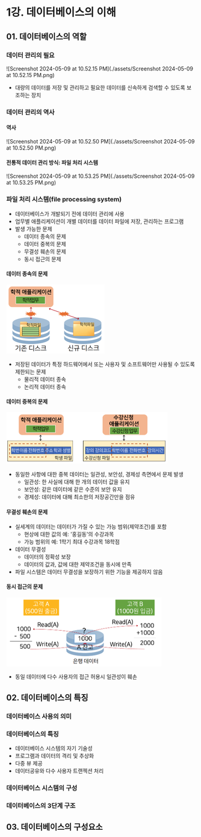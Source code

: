 # 1강. 데이터베이스의 이해

## 01. 데이터베이스의 역할

### 데이터 관리의 필요

![Screenshot 2024-05-09 at 10.52.15 PM](./assets/Screenshot 2024-05-09 at 10.52.15 PM.png)

- 대량의 데이터를 저장 및 관리하고 필요한 데이터를 신속하게 검색할 수 있도록 보조하는 장치



### 데이터 관리의 역사

#### 역사

![Screenshot 2024-05-09 at 10.52.50 PM](./assets/Screenshot 2024-05-09 at 10.52.50 PM.png)



#### 전통적 데이터 관리 방식: 파일 처리 시스템

![Screenshot 2024-05-09 at 10.53.25 PM](./assets/Screenshot 2024-05-09 at 10.53.25 PM.png)



### 파일 처리 시스템(file processing system)

- 데이터베이스가 개발되기 전에 데이터 관리에 사용
- 업무별 애플리케이션이 개별 데이터를 데이터 파일에 저장, 관리하는 프로그램
- 발생 가능한 문제
  - 데이터 종속의 문제
  - 데이터 중복의 문제
  - 무결성 훼손의 문제
  - 동시 접근의 문제



#### 데이터 종속의 문제

<img src="./assets/Screenshot 2024-05-09 at 10.57.18 PM.png" alt="Screenshot 2024-05-09 at 10.57.18 PM" style="zoom:50%;" />

- 저장된 데이터가 특정 하드웨어에서 또는 사용자 및 소프트웨어만 사용될 수 있도록 제한되는 문제
  - 물리적 데이터 종속
  - 논리적 데이터 종속



#### 데이터 중복의 문제

<img src="./assets/Screenshot 2024-05-09 at 10.58.43 PM.png" alt="Screenshot 2024-05-09 at 10.58.43 PM" style="zoom:50%;" />

- 동일한 사항에 대한 중복 데이터는 일관성, 보안성, 경제성 측면에서 문제 발생
  - 일관성: 한 사실에 대해 한 개의 데이터 값을 유지
  - 보안성: 같은 데이터에 같은 수준의 보안 유지
  - 경제성: 데이터에 대해 최소한의 저장공간만을 점유



#### 무결성 훼손의 문제

- 실세계의 데이터는 데이터가 가질 수 있는 가능 범위(제약조건)를 포함
  - 현상에 대한 값의 예: '홍길동'의 수강과목
  - 가능 범위의 예: 1학기 최대 수강과목 18학점
- 데이터 무결성
  - 데이터의 정확성 보장
  - 데이터의 값과, 값에 대한 제약조건을 동시에 만족
- 파일 시스템은 데이터 무결성을 보장하기 위한 기능을 제공하지 않음



#### 동시 접근의 문제

<img src="./assets/Screenshot 2024-05-09 at 11.06.51 PM.png" alt="Screenshot 2024-05-09 at 11.06.51 PM" style="zoom:50%;" />

- 동일 데이터에 다수 사용자의 접근 허용시 일관성이 훼손



## 02. 데이터베이스의 특징

### 데이터베이스 사용의 의미



### 데이터베이스의 특징

- 데이터베이스 시스템의 자기 기술성
- 프로그램과 데이터의 격리 및 추상화
- 다중 뷰 제공
- 데이터공유와 다수 사용자 트랜젝션 처리

### 데이터베이스 시스템의 구성



### 데이터베이스의 3단계 구조





## 03. 데이터베이스의 구성요소

